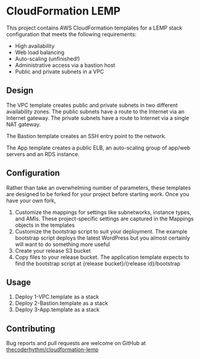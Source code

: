 # CloudFormation LEMP

This project contains AWS CloudFormation templates for a LEMP stack configuration that meets the following requirements:

* High availability
* Web load balancing
* Auto-scaling (unfinished!)
* Administrative access via a bastion host
* Public and private subnets in a VPC

## Design

The VPC template creates public and private subnets in two different availability zones. The public subnets have a route to the Internet via an Internet gateway. The private subnets have a route to Internet via a single NAT gateway.

The Bastion template creates an SSH entry point to the network.

The App template creates a public ELB, an auto-scaling group of app/web servers and an RDS instance.

## Configuration

Rather than take an overwhelming number of parameters, these templates are designed to be forked for your project before starting work. Once you have your own fork,

1. Customize the mappings for settings like subnetworks, instance types, and AMIs. These project-specific settings are captured in the Mappings objects in the templates
1. Customize the bootstrap script to suit your deployment. The example bootstrap script deploys the latest WordPress but you almost certainly will want to do something more useful
1. Create your release S3 bucket
1. Copy files to your release bucket. The application template expects to find the bootstrap script at {release bucket}/{release id}/bootstrap

## Usage

1. Deploy 1-VPC.template as a stack
1. Deploy 2-Bastion.template as a stack
1. Deploy 3-App.template as a stack

## Contributing

Bug reports and pull requests are welcome on GitHub at [thecoderhythm/cloudformation-lemp](https://github.com/thecoderhythm/cloudformation-lemp)
